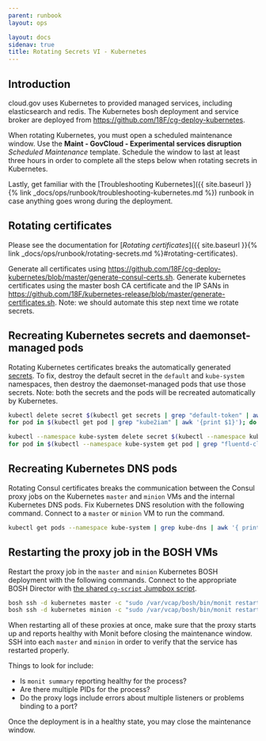 ```yaml
---
parent: runbook
layout: ops

layout: docs
sidenav: true
title: Rotating Secrets VI - Kubernetes
---
```


## Introduction

cloud.gov uses Kubernetes to provided managed services, including elasticsearch
and redis. The Kubernetes bosh deployment and service broker are deployed from
https://github.com/18F/cg-deploy-kubernetes.

When rotating Kubernetes, you must open a scheduled maintenance window. Use the
**Maint - GovCloud - Experimental services disruption** _Scheduled Maintenance_
template. Schedule the window to last at least three hours in order to complete
all the steps below when rotating secrets in Kubernetes.

Lastly, get familiar with the [Troubleshooting Kubernetes]({{ site.baseurl }}{% link _docs/ops/runbook/troubleshooting-kubernetes.md %}) runbook in case
anything goes wrong during the deployment.

## Rotating certificates

Please see the documentation for [_Rotating certificates_]({{ site.baseurl }}{% link _docs/ops/runbook/rotating-secrets.md %}#rotating-certificates).

Generate all certificates using https://github.com/18F/cg-deploy-kubernetes/blob/master/generate-consul-certs.sh.
Generate kubernetes certificates using the master bosh CA certificate and the IP SANs in https://github.com/18F/kubernetes-release/blob/master/generate-certificates.sh. Note: we should automate this step next time we rotate secrets.

## Recreating Kubernetes secrets and daemonset-managed pods

Rotating Kubernetes certificates breaks the automatically generated
[secrets](https://kubernetes.io/docs/concepts/configuration/secret/). To fix,
destroy the default secret in the `default` and `kube-system` namespaces, then
destroy the daemonset-managed pods that use those secrets. Note: both the
secrets and the pods will be recreated automatically by Kubernetes.

```sh
kubectl delete secret $(kubectl get secrets | grep "default-token" | awk '{print $1}')
for pod in $(kubectl get pod | grep "kube2iam" | awk '{print $1}'); do kubectl delete pod ${pod}; done

kubectl --namespace kube-system delete secret $(kubectl --namespace kube-system get secrets | grep "default-token" | awk '{print $1}')
for pod in $(kubectl --namespace kube-system get pod | grep "fluentd-cloudwatch" | awk '{print $1}'); do kubectl --namespace kube-system delete pod ${pod}; done
```

## Recreating Kubernetes DNS pods

Rotating Consul certificates breaks the communication between the Consul proxy
jobs on the Kubernetes `master` and `minion` VMs and the internal Kubernetes DNS
pods. Fix Kubernetes DNS resolution with the following command. Connect to a
`master` or `minion` VM to run the command.

```sh
kubectl get pods --namespace kube-system | grep kube-dns | awk '{ print $1 }' | xargs kubectl delete pods --namespace kube-system
```

## Restarting the proxy job in the BOSH VMs

Restart the proxy job in the `master` and `minion` Kubernetes BOSH deployment
with the following commands. Connect to the appropriate BOSH Director with [the
shared `cg-script` Jumpbox script](https://github.com/18F/cg-scripts/blob/master/jumpbox).

```sh
bosh ssh -d kubernetes master -c "sudo /var/vcap/bosh/bin/monit restart proxy"
bosh ssh -d kubernetes minion -c "sudo /var/vcap/bosh/bin/monit restart proxy"
```

When restarting all of these proxies at once, make sure that the proxy starts up
and reports healthy with Monit before closing the maintenance window. SSH into
each `master` and `minion` in order to verify that the service has restarted
properly.

Things to look for include:

- Is `monit summary` reporting healthy for the process?
- Are there multiple PIDs for the process?
- Do the proxy logs include errors about multiple listeners or problems binding to a port?

Once the deployment is in a healthy state, you may close the maintenance window.

